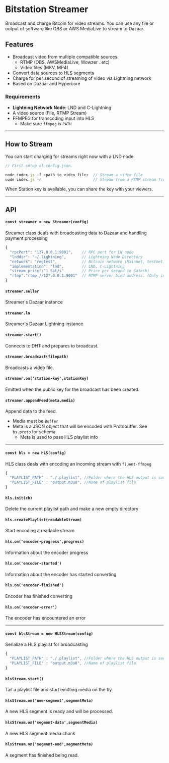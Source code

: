 # Bitstation Streamer

Broadcast and charge Bitcoin for video streams.
You can use any file or output of software like OBS or AWS MediaLive to stream to Dazaar.

## Features

* Broadcast video from multiple compatible sources.
  * RTMP (OBS, AWSMediaLive, Wowzer ..etc)
  * Video files (MKV, MP4)
* Convert data sources to HLS segments
* Charge for per second of streaming of video via Lightning network
* Based on Dazaar and Hypercore


### Requirements

* **Lightning Network Node**: LND and C-Lightning
* A video source (File, RTMP Stream)
* FFMPEG for transcoding input into HLS
  * Make sure `ffmpeg` is `PATH` 

----
## How to Stream
You can start charging for streams right now with a LND node.

```js
// First setup of config.json.

node index.js -f <path to video file>  // Stream a video file
node index.js -r                       // Stream from a RTMP stream from `config.rtmp` setting

```
When Station key is available, you can share the key with your viewers.

---
## API


#### `const streamer = new Streamer(config)`
Streamer class deals with broadcasting data to Dazaar and handling payment processing
``` js
{
  "rpcPort": "127.0.0.1:9001",    // RPC port for LN node
  "lnddir": "~/.lightning",       // Lightning Node Directory
  "network": "regtest",           // Bitcoin network (Mainnet, testnet)
  "implementation": "lnd",        // LND, C-Lightning
  "stream_price":"1 Sat/s"        // Price per second in Satoshi
  "rtmp":"rtmp://127.0.0.1:9001"  // RTMP server bind address. (Only in RTMP mode)
}
```

#### `streamer.seller`
Streamer's Dazaar instance

#### `streamer.ln`
Streamer's Dazaar Lightning instance

#### `streamer.start()`
Connects to DHT and prepares to broadcast.

#### `streamer.broadcast(filepath)`
Broadcasts a video file.

#### `streamer.on('station-key',stationKey)`
Emitted when the public key for the broadcast has been created.

#### `streamer.appendFeed(meta,media)`
Append data to the feed.
* Media must be `Buffer`
* Meta is a JSON object that will be encoded with Protobuffer. See `bs.proto` for schema.
  * Meta is used to pass HLS playlist info

----

#### `const hls = new HLS(config)`
HLS class deals with encoding an incoming stream with `fluent-ffmpeg`
``` js
{
  "PLAYLIST_PATH" : "./.playlist", //Folder where the HLS output is saved
  "PLAYLIST_FILE" : "output.m3u8", //Name of playlist file
}
```

#### `hls.init(cb)`
Delete the current playlist path and make a new empty directory

#### `hls.createPlaylist(readableStream)`
Start encoding a readable stream

#### `hls.on('encoder-progress',progress)`
Information about the encoder progress

#### `hls.on('encoder-started')`
Information about the encoder has started converting

#### `hls.on('encoder-finished')`
Encoder has finished converting

#### `hls.on('encoder-error')`
The encoder has encountered an error


----


#### `const hlsStream = new HLSStream(config)`
Serialize a HLS playlist for broadcasting
``` js
{
  "PLAYLIST_PATH" : "./.playlist", //Folder where the HLS output is saved
  "PLAYLIST_FILE" : "output.m3u8", //Name of playlist file
}
```

#### `hlsStream.start()`
Tail a playlist file and start emitting media on the fly.

#### `hlsStream.on('new-segment',segmentMeta)`
A new HLS segment is ready and will be processed.

#### `hlsStream.on('segment-data',segmentMedia)`
A new HLS segment media chunk

#### `hlsStream.on('segment-end',segmentMeta)`
A segment has finished being read.


